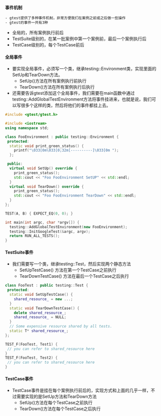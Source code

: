 #### 事件机制

```txt
- gtest提供了多种事件机制，非常方便我们在案例之前或之后做一些操作
- gtest的事件一共有3种
```

- 全局的，所有案例执行前后
- TestSuite级别的，在某一批案例中第一个案例前，最后一个案例执行后
- TestCase级别的，每个TestCase前后

#### 全局事件

- 要实现全局事件，必须写一个类，继承testing::Environment类，实现里面的SetUp和TearDown方法。
  - SetUp()方法在所有案例执行前执行
  - TearDown()方法在所有案例执行后执行
- 还需要告诉gtest添加这个全局事件，我们需要在main函数中通过testing::AddGlobalTestEnvironment方法将事件挂进来，也就是说，我们可以写很多个这样的类，然后将他们的事件都挂上去。

```cpp
#include <gtest/gtest.h>

#include <iostream>
using namespace std;

class FooEnvironment : public testing::Environment {
 protected:
  static void print_green_status() {
    printf("\033[0m\033[0;32m[----------]\033[0m ");
  };

 public:
  virtual void SetUp() override {
    print_green_status();
    std::cout << "Foo FooEnvironment SetUP" << std::endl;
  }
  virtual void TearDown() override {
    print_green_status();
    std::cout << "Foo FooEnvironment TearDown" << std::endl;
  }
};

TEST(A, B) { EXPECT_EQ(0, 0); }

int main(int argc, char *argv[]) {
  testing::AddGlobalTestEnvironment(new FooEnvironment);
  testing::InitGoogleTest(&argc, argv);
  return RUN_ALL_TESTS();
}
```

#### TestSuite事件

- 我们需要写一个类，继承testing::Test，然后实现两个静态方法
  - SetUpTestCase() 方法在第一个TestCase之前执行
  - TearDownTestCase() 方法在最后一个TestCase之后执行

```cpp
class FooTest : public testing::Test {
 protected:
  static void SetUpTestCase() {
    shared_resource_ = new ...;
  }
  static void TearDownTestCase() {
    delete shared_resource_;
    shared_resource_ = NULL;
  }
  // Some expensive resource shared by all tests.
  static T* shared_resource_;
};

TEST_F(FooTest, Test1) {
 // you can refer to shared_resource here 
}
TEST_F(FooTest, Test2) {
 // you can refer to shared_resource here 
}
```

#### TestCase事件

- TestCase事件是挂在每个案例执行前后的，实现方式和上面的几乎一样，不过需要实现的是SetUp方法和TearDown方法
  - SetUp()方法在每个TestCase之前执行
  - TearDown()方法在每个TestCase之后执行
